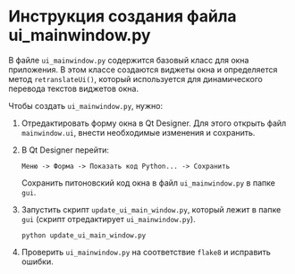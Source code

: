 # Инструкция создания файла ui_mainwindow.py

В файле `ui_mainwindow.py` содержится базовый класс для окна приложения. В этом классе создаются виджеты окна и определяется метод `retranslateUi()`, который используется для динамического перевода текстов виджетов окна.

Чтобы создать `ui_mainwindow.py`, нужно:

1. Отредактировать форму окна в Qt Designer. Для этого открыть файл `mainwindow.ui`, внести необходимые изменения и сохранить.

2. В Qt Designer перейти:

   ```
   Меню -> Форма -> Показать код Python... -> Сохранить
   ```

   Сохранить питоновский код окна в файл `ui_mainwindow.py` в папке `gui`.

3. Запустить скрипт `update_ui_main_window.py`, который лежит в папке `gui` (скрипт отредактирует `ui_mainwindow.py`).

   ```
   python update_ui_main_window.py
   ```

4. Проверить `ui_mainwindow.py` на соответствие `flake8` и исправить ошибки.

